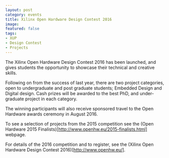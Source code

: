 ```yaml
---
layout: post
category: events
title: Xilinx Open Hardware Design Contest 2016
image: 
featured: false
tags: 
- XUP
- Design Contest
- Projects
---
```


The Xilinx Open Hardware Design Contest 2016 has been launched, and gives students the opportunity to showcase their technical and creative skills.
 
Following on from the success of last year, there are two project categories, open to undergraduate and post graduate students; Embedded Design and Digital design. 
Cash prizes will be awarded to the best PhD, and under-graduate project in each category.
 
The winning participants will also receive sponsored travel to the Open Hardware awards ceremony in August 2016.

To see a selection of projects from the 2015 competition see the (Open Hardware 2015 Finalists)[http://www.openhw.eu/2015-finalists.html] webpage. 

For details of the 2016 competition and to register, see the (Xilinx Open Hardware Design Contest 2016)[http://www.openhw.eu/].
